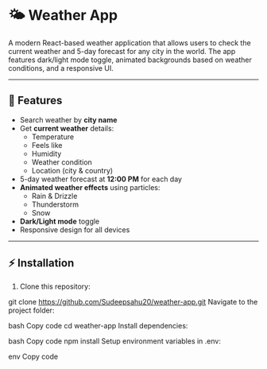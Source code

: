 
# 🌤 Weather App

A modern React-based weather application that allows users to check the current weather and 5-day forecast for any city in the world. The app features dark/light mode toggle, animated backgrounds based on weather conditions, and a responsive UI.  

---

## 🔹 Features

- Search weather by **city name**  
- Get **current weather** details:
  - Temperature
  - Feels like
  - Humidity
  - Weather condition
  - Location (city & country)
- 5-day weather forecast at **12:00 PM** for each day  
- **Animated weather effects** using particles:
  - Rain & Drizzle
  - Thunderstorm
  - Snow  
- **Dark/Light mode** toggle  
- Responsive design for all devices  

---

## ⚡ Installation

1. Clone this repository:  

git clone https://github.com/Sudeepsahu20/weather-app.git
Navigate to the project folder:

bash
Copy code
cd weather-app
Install dependencies:

bash
Copy code
npm install
Setup environment variables in .env:

env
Copy code

